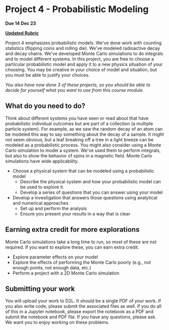 # Project 4 - Probabilistic Modeling

**Due 14 Dec 23**

[**Updated Rubric**](./updated_rubric.md)

Project 4 emphasizes probabilistic models. We've done work with counting statistics (flipping coins and rolling die). We've modeled radioactive decay and decay chains. We've developed Monte Carlo simulations to do integrals and to model different systems. In this project, you are free to choose a particular probabilistic model and apply it to a new physics situation of your choosing. You may be creative in your choice of model and situation, but you must be able to justify your choices. 

*You also have now done 3 of these projects, so you should be able to decide for yourself what you want to use from this course module.*

## What do you need to do?

Think about different systems you have seen or read about that have probabilistic individual outcomes but are part of a collection (a multiple particle system). For example, as we saw the random decay of an atom can be modeled this way to say something about the decay of a sample. It might not seem obvious, but a leaf breaking off a tree in a light breeze can be modeled as a probabilistic process. You might also consider using a Monte Carlo simulation to model a system. We've used them to perform integrals, but also to show the behavior of spins in a magnetic field. Monte Carlo simulations have wide applicability.

- Choose a physical system that can be modeled using a probabilistic model
    - Describe the physical system and how your probabilistic model can be used to explore it.
    - Develop a series of questions that you can answer using your model
- Develop a investigation that answers those questions using analytical and numerical approaches
    - Set up and perform the analysis
    - Ensure you present your results in a way that is clear 


## Earning extra credit for more explorations

Monte Carlo simulations take a long time to run, so most of these are not required. If you want to explore these, you can earn extra credit.

- Explore parameter effects on your model
- Explore the effects of performing the Monte Carlo poorly (e.g., not enough points, not enough data, etc.)
- Perform a project with a 2D Monte Carlo simulation

## Submitting your work

You will upload your work to D2L. It should be a single PDF of your work. If you also write code, please submit the associated files as well. If you do all of this in a Jupyter notebook, please export the notebook as a PDF and submit the notebook and PDF file. If you have any questions, please ask. We want you to enjoy working on these problems.